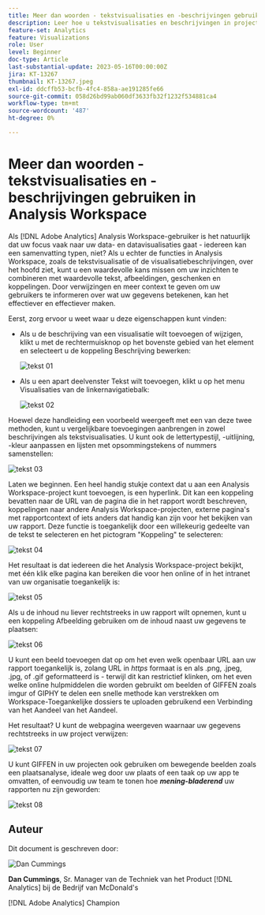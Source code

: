```yaml
---
title: Meer dan woorden - tekstvisualisaties en -beschrijvingen gebruiken in Analysis Workspace
description: Leer hoe u tekstvisualisaties en beschrijvingen in projecten kunt gebruiken om een mooier Analysis Workspace voor uw eindgebruikers te maken.
feature-set: Analytics
feature: Visualizations
role: User
level: Beginner
doc-type: Article
last-substantial-update: 2023-05-16T00:00:00Z
jira: KT-13267
thumbnail: KT-13267.jpeg
exl-id: ddcffb53-bcfb-4fc4-858a-ae191285fe66
source-git-commit: 058d26bd99ab060df3633fb32f1232f534881ca4
workflow-type: tm+mt
source-wordcount: '487'
ht-degree: 0%

---
```


# Meer dan woorden - tekstvisualisaties en -beschrijvingen gebruiken in Analysis Workspace

Als [!DNL Adobe Analytics] Analysis Workspace-gebruiker is het natuurlijk dat uw focus vaak naar uw data- en datavisualisaties gaat - iedereen kan een samenvatting typen, niet? Als u echter de functies in Analysis Workspace, zoals de tekstvisualisatie of de visualisatiebeschrijvingen, over het hoofd ziet, kunt u een waardevolle kans missen om uw inzichten te combineren met waardevolle tekst, afbeeldingen, geschenken en koppelingen. Door verwijzingen en meer context te geven om uw gebruikers te informeren over wat uw gegevens betekenen, kan het effectiever en effectiever maken.

Eerst, zorg ervoor u weet waar u deze eigenschappen kunt vinden:

- Als u de beschrijving van een visualisatie wilt toevoegen of wijzigen, klikt u met de rechtermuisknop op het bovenste gebied van het element en selecteert u de koppeling Beschrijving bewerken:

  ![ tekst 01 ](assets/t01.png)


- Als u een apart deelvenster Tekst wilt toevoegen, klikt u op het menu Visualisaties van de linkernavigatiebalk:

  ![ tekst 02 ](assets/t02.png)

Hoewel deze handleiding een voorbeeld weergeeft met een van deze twee methoden, kunt u vergelijkbare toevoegingen aanbrengen in zowel beschrijvingen als tekstvisualisaties. U kunt ook de lettertypestijl, -uitlijning, -kleur aanpassen en lijsten met opsommingstekens of nummers samenstellen:

![ tekst 03 ](assets/t03.png)

Laten we beginnen. Een heel handig stukje context dat u aan een Analysis Workspace-project kunt toevoegen, is een hyperlink. Dit kan een koppeling bevatten naar de URL van de pagina die in het rapport wordt beschreven, koppelingen naar andere Analysis Workspace-projecten, externe pagina&#39;s met rapportcontext of iets anders dat handig kan zijn voor het bekijken van uw rapport. Deze functie is toegankelijk door een willekeurig gedeelte van de tekst te selecteren en het pictogram &quot;Koppeling&quot; te selecteren:

![ tekst 04 ](assets/t04.png)

Het resultaat is dat iedereen die het Analysis Workspace-project bekijkt, met één klik elke pagina kan bereiken die voor hen online of in het intranet van uw organisatie toegankelijk is:

![ tekst 05 ](assets/t05.png)

Als u de inhoud nu liever rechtstreeks in uw rapport wilt opnemen, kunt u een koppeling Afbeelding gebruiken om de inhoud naast uw gegevens te plaatsen:

![ tekst 06 ](assets/t06.png)

U kunt een beeld toevoegen dat op om het even welk openbaar URL aan uw rapport toegankelijk is, zolang URL in *https* formaat is en als .png, .jpeg, .jpg, of .gif geformatteerd is - terwijl dit kan restrictief klinken, om het even welke online hulpmiddelen die worden gebruikt om beelden of GIFFEN zoals imgur of GIPHY te delen een snelle methode kan verstrekken om Workspace-Toegankelijke dossiers te uploaden gebruikend een Verbinding van het Aandeel van het Aandeel.

Het resultaat? U kunt de webpagina weergeven waarnaar uw gegevens rechtstreeks in uw project verwijzen:

![ tekst 07 ](assets/t07.png)

U kunt GIFFEN in uw projecten ook gebruiken om bewegende beelden zoals een plaatsanalyse, ideale weg door uw plaats of een taak op uw app te omvatten, of eenvoudig uw team te tonen hoe ***mening-bladerend*** uw rapporten nu zijn geworden:

![ tekst 08 ](assets/t08.png)

## Auteur

Dit document is geschreven door:

![ Dan Cummings ](assets/text09.png)

**Dan Cummings**, Sr. Manager van de Techniek van het Product [!DNL Analytics] bij de Bedrijf van McDonald&#39;s

[!DNL Adobe Analytics] Champion
